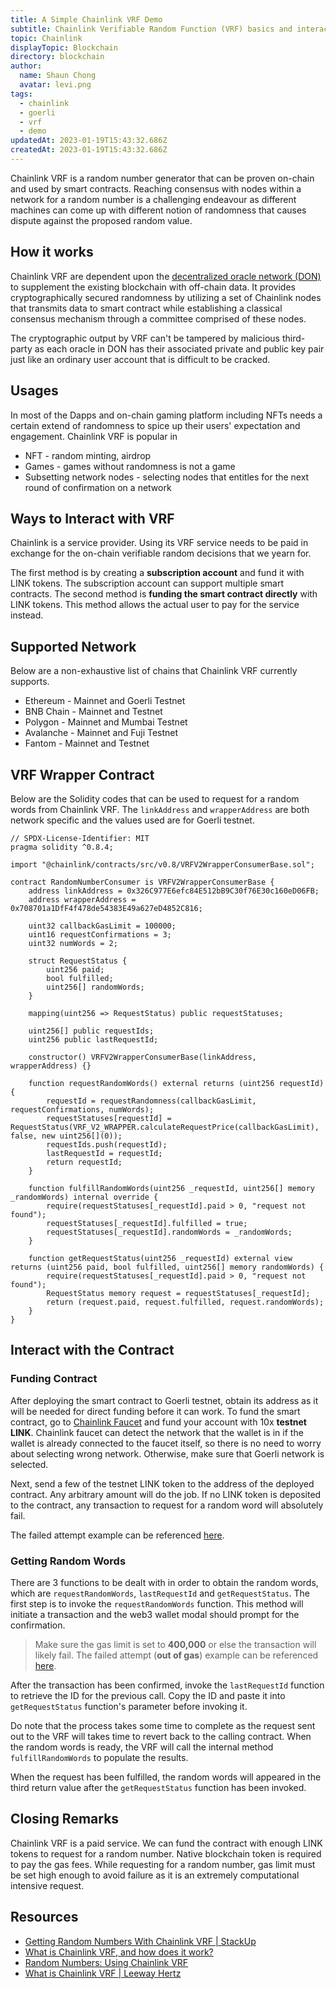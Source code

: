 ```yaml
---
title: A Simple Chainlink VRF Demo
subtitle: Chainlink Verifiable Random Function (VRF) basics and interaction with smart contracts on Goerli Testnet
topic: Chainlink
displayTopic: Blockchain
directory: blockchain
author:
  name: Shaun Chong
  avatar: levi.png
tags:
  - chainlink
  - goerli
  - vrf
  - demo
updatedAt: 2023-01-19T15:43:32.686Z
createdAt: 2023-01-19T15:43:32.686Z
---
```


Chainlink VRF is a random number generator that can be proven on-chain and used by smart contracts. Reaching consensus with nodes within a network for a random number is a challenging endeavour as different machines can come up with different notion of randomness that causes dispute against the proposed random value.

## How it works

Chainlink VRF are dependent upon the [decentralized oracle network (DON)](https://medium.com/coinmonks/decentralized-oracle-networks-9fead28f5fe5) to supplement the existing blockchain with off-chain data. It provides cryptographically secured randomness by utilizing a set of Chainlink nodes that transmits data to smart contract while establishing a classical consensus mechanism through a committee comprised of these nodes.

The cryptographic output by VRF can't be tampered by malicious third-party as each oracle in DON has their associated private and public key pair just like an ordinary user account that is difficult to be cracked.

## Usages

In most of the Dapps and on-chain gaming platform including NFTs needs a certain extend of randomness to spice up their users' expectation and engagement. Chainlink VRF is popular in

- NFT - random minting, airdrop
- Games - games without randomness is not a game
- Subsetting network nodes - selecting nodes that entitles for the next round of confirmation on a network

## Ways to Interact with VRF

Chainlink is a service provider. Using its VRF service needs to be paid in exchange for the on-chain verifiable random decisions that we yearn for.

The first method is by creating a **subscription account** and fund it with LINK tokens. The subscription account can support multiple smart contracts. The second method is **funding the smart contract directly** with LINK tokens. This method allows the actual user to pay for the service instead.

## Supported Network

Below are a non-exhaustive list of chains that Chainlink VRF currently supports.

- Ethereum - Mainnet and Goerli Testnet
- BNB Chain - Mainnet and Testnet
- Polygon - Mainnet and Mumbai Testnet
- Avalanche - Mainnet and Fuji Testnet
- Fantom - Mainnet and Testnet

## VRF Wrapper Contract

Below are the Solidity codes that can be used to request for a random words from Chainlink VRF. The `linkAddress` and `wrapperAddress` are both network specific and the values used are for Goerli testnet.

```solidity
// SPDX-License-Identifier: MIT
pragma solidity ^0.8.4;

import "@chainlink/contracts/src/v0.8/VRFV2WrapperConsumerBase.sol";

contract RandomNumberConsumer is VRFV2WrapperConsumerBase {
	address linkAddress = 0x326C977E6efc84E512bB9C30f76E30c160eD06FB;
	address wrapperAddress = 0x708701a1DfF4f478de54383E49a627eD4852C816;

	uint32 callbackGasLimit = 100000;
	uint16 requestConfirmations = 3;
	uint32 numWords = 2;

	struct RequestStatus {
		uint256 paid;
		bool fulfilled;
		uint256[] randomWords;
	}

	mapping(uint256 => RequestStatus) public requestStatuses;

	uint256[] public requestIds;
	uint256 public lastRequestId;

	constructor() VRFV2WrapperConsumerBase(linkAddress, wrapperAddress) {}

	function requestRandomWords() external returns (uint256 requestId) {
		requestId = requestRandomness(callbackGasLimit, requestConfirmations, numWords);
		requestStatuses[requestId] = RequestStatus(VRF_V2_WRAPPER.calculateRequestPrice(callbackGasLimit), false, new uint256[](0));
		requestIds.push(requestId);
		lastRequestId = requestId;
		return requestId;
	}

	function fulfillRandomWords(uint256 _requestId, uint256[] memory _randomWords) internal override {
		require(requestStatuses[_requestId].paid > 0, "request not found");
		requestStatuses[_requestId].fulfilled = true;
		requestStatuses[_requestId].randomWords = _randomWords;
	}

	function getRequestStatus(uint256 _requestId) external view returns (uint256 paid, bool fulfilled, uint256[] memory randomWords) {
		require(requestStatuses[_requestId].paid > 0, "request not found");
		RequestStatus memory request = requestStatuses[_requestId];
		return (request.paid, request.fulfilled, request.randomWords);
	}
}
```

## Interact with the Contract

### Funding Contract

After deploying the smart contract to Goerli testnet, obtain its address as it will be needed for direct funding before it can work. To fund the smart contract, go to [Chainlink Faucet](https://faucets.chain.link/) and fund your account with 10x **testnet LINK**. Chainlink faucet can detect the network that the wallet is in if the wallet is already connected to the faucet itself, so there is no need to worry about selecting wrong network. Otherwise, make sure that Goerli network is selected.

<v-img src="simple-chainlink-vrf-demo/chainlink-faucet.png" alt="Chainlink Faucet"></v-img>

Next, send a few of the testnet LINK token to the address of the deployed contract. Any arbitrary amount will do the job. If no LINK token is deposited to the contract, any transaction to request for a random word will absolutely fail.

<v-img src="simple-chainlink-vrf-demo/execution-reverted.png" alt="Execution reverted"></v-img>

The failed attempt example can be referenced [here](https://goerli.etherscan.io/tx/0xea6c39c3949569758e7606c3ca2eb78fff40a92c1172cc4698b0e7882f827394).

### Getting Random Words

There are 3 functions to be dealt with in order to obtain the random words, which are `requestRandomWords`, `lastRequestId` and `getRequestStatus`. The first step is to invoke the `requestRandomWords` function. This method will initiate a transaction and the web3 wallet modal should prompt for the confirmation.

> Make sure the gas limit is set to **400,000** or else the transaction will likely fail.
> <v-img src="simple-chainlink-vrf-demo/out-of-gas.png" alt="Out of gas"></v-img>
> The failed attempt (**out of gas**) example can be referenced [here](https://goerli.etherscan.io/tx/0xbb00a34095904e1efc9e75398890ddeb575990361280cb72142e2037c0af28dc).

After the transaction has been confirmed, invoke the `lastRequestId` function to retrieve the ID for the previous call. Copy the ID and paste it into `getRequestStatus` function's parameter before invoking it.

Do note that the process takes some time to complete as the request sent out to the VRF will takes time to revert back to the calling contract. When the random words is ready, the VRF will call the internal method `fulfillRandomWords` to populate the results.

<v-img src="simple-chainlink-vrf-demo/random-words.png" alt="Random words output" center></v-img>

When the request has been fulfilled, the random words will appeared in the third return value after the `getRequestStatus` function has been invoked.

## Closing Remarks

Chainlink VRF is a paid service. We can fund the contract with enough LINK tokens to request for a random number. Native blockchain token is required to pay the gas fees. While requesting for a random number, gas limit must be set high enough to avoid failure as it is an extremely computational intensive request.

## Resources

- [Getting Random Numbers With Chainlink VRF | StackUp](https://app.stackup.dev/quest_page/getting-random-numbers-with-chainlink-vrf)
- [What is Chainlink VRF, and how does it work?](https://cointelegraph.com/news/what-is-chainlink-vrf-and-how-does-it-work)
- [Random Numbers: Using Chainlink VRF](https://docs.chain.link/getting-started/intermediates-tutorial)
- [What is Chainlink VRF | Leeway Hertz](https://www.leewayhertz.com/what-is-chainlink-vrf/)
